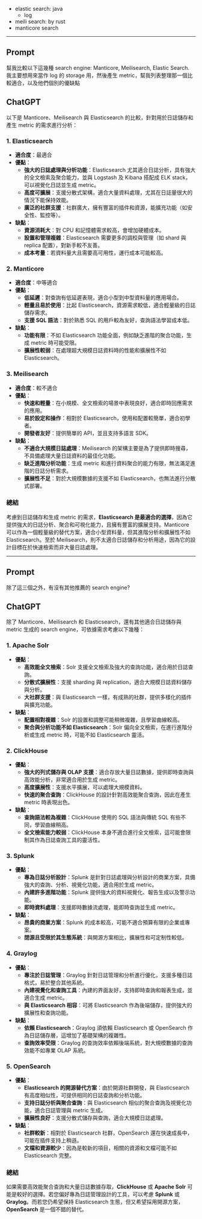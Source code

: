 

- elastic search: java
    - log
- meili search: by rust
- manticore search



---
## Prompt

幫我比較以下這幾種 search engine: Manticore, Meilisearch, Elastic Search. 我主要想用來當作 log 的 storage 用，然後產生 metric，幫我列表整理那一個比較適合，以及他們個別的優缺點


## ChatGPT


以下是 Manticore、Meilisearch 與 Elasticsearch 的比較，針對用於日誌儲存和產生 metric 的需求進行分析：

### 1. **Elasticsearch**
   - **適合度**：最適合
   - **優點**：
     - **強大的日誌處理與分析功能**：Elasticsearch 尤其適合日誌分析，具有強大的全文檢索及聚合能力，並與 Logstash 及 Kibana 搭配成 ELK stack，可以視覺化日誌並生成 metric。
     - **高度可擴展**：支援分散式架構，適合大量資料處理，尤其在日誌量很大的情況下能保持效能。
     - **廣泛的社群支援**：社群廣大，擁有豐富的插件和資源，能擴充功能（如安全性、監控等）。
   - **缺點**：
     - **資源消耗大**：對 CPU 和記憶體需求較高，會增加硬體成本。
     - **設置和管理複雜**：Elasticsearch 需要更多的調校與管理（如 shard 與 replica 配置），對新手較不友善。
     - **成本考量**：若資料量大且需要高可用性，運行成本可能較高。

### 2. **Manticore**
   - **適合度**：中等適合
   - **優點**：
     - **低延遲**：對查詢有低延遲表現，適合小型到中型資料量的應用場合。
     - **輕量且易於使用**：比起 Elasticsearch，資源需求較低，適合輕量級的日誌儲存需求。
     - **支援 SQL 語法**：對於熟悉 SQL 的用戶較為友好，查詢語法學習成本低。
   - **缺點**：
     - **功能有限**：不如 Elasticsearch 功能全面，例如缺乏進階的聚合功能，生成 metric 時可能受限。
     - **擴展性較弱**：在處理超大規模日誌資料時的性能和擴展性不如 Elasticsearch。

### 3. **Meilisearch**
   - **適合度**：較不適合
   - **優點**：
     - **快速和輕量**：在小規模、全文檢索的場景中表現良好，適合即時回應需求的應用。
     - **易於設定和操作**：相對於 Elasticsearch，使用和配置較簡單，適合初學者。
     - **開發者友好**：提供簡單的 API，並且支持多語言 SDK。
   - **缺點**：
     - **不適合大規模日誌處理**：Meilisearch 的架構主要是為了提供即時搜尋，不具備處理大量日誌資料的最佳化功能。
     - **缺乏進階分析功能**：生成 metric 和進行資料聚合的能力有限，無法滿足進階的日誌分析需求。
     - **擴展性不足**：對於大規模數據的支援不如 Elasticsearch，也無法進行分散式部署。

### 總結
考慮到日誌儲存和生成 metric 的需求，**Elasticsearch 是最適合的選擇**，因為它提供強大的日誌分析、聚合和可視化能力，且擁有豐富的擴展支持。Manticore 可以作為一個輕量級的替代方案，適合小型資料量，但其進階分析和擴展性不如 Elasticsearch。至於 Meilisearch，則不太適合日誌儲存和分析用途，因為它的設計目標在於快速檢索而非大量日誌處理。


---
## Prompt

除了這三個之外，有沒有其他推薦的 search engine?

## ChatGPT

除了 Manticore、Meilisearch 和 Elasticsearch，還有其他適合日誌儲存與 metric 生成的 search engine，可依據需求考慮以下幾種：

### 1. **Apache Solr**
   - **優點**：
     - **高效能全文檢索**：Solr 支援全文檢索及強大的查詢功能，適合用於日誌查詢。
     - **分散式擴展性**：支援 sharding 與 replication，適合大規模日誌資料儲存與分析。
     - **大社群支援**：與 Elasticsearch 一樣，有成熟的社群，提供多樣化的插件與擴充功能。
   - **缺點**：
     - **配置相對複雜**：Solr 的設置和調整可能稍微複雜，且學習曲線較高。
     - **聚合與分析功能不如 Elasticsearch**：Solr 偏向全文檢索，在進行進階分析或生成 metric 時，可能不如 Elasticsearch 靈活。

### 2. **ClickHouse**
   - **優點**：
     - **強大的列式儲存與 OLAP 支援**：適合存放大量日誌數據，提供即時查詢與高效能分析，非常適合用於生成 metric。
     - **高度擴展性**：支援水平擴展，可以處理大規模資料。
     - **快速的聚合查詢**：ClickHouse 的設計針對高效能聚合查詢，因此在產生 metric 時表現出色。
   - **缺點**：
     - **查詢語法較為複雜**：ClickHouse 使用的 SQL 語法與傳統 SQL 有些不同，學習曲線稍高。
     - **全文檢索能力較弱**：ClickHouse 本身不適合進行全文檢索，這可能會限制其作為日誌查詢工具的靈活性。

### 3. **Splunk**
   - **優點**：
     - **專為日誌分析設計**：Splunk 是針對日誌處理與分析設計的商業方案，具備強大的查詢、分析、視覺化功能，適合用於生成 metric。
     - **內建許多進階功能**：Splunk 提供強大的資料視覺化、報告生成以及警示功能。
     - **即時資料處理**：支援即時數據流處理，能即時查詢並生成 metric。
   - **缺點**：
     - **昂貴的商業方案**：Splunk 的成本較高，可能不適合預算有限的企業或專案。
     - **閉源且受限於其生態系統**：與開源方案相比，擴展性和可定制性較低。

### 4. **Graylog**
   - **優點**：
     - **專注於日誌管理**：Graylog 針對日誌管理和分析進行優化，支援多種日誌格式，易於整合其他系統。
     - **內建視覺化和查詢工具**：內建的界面友好，支持即時查詢和報表生成，並適合生成 metric。
     - **與 Elasticsearch 相容**：可將 Elasticsearch 作為後端儲存，提供強大的擴展性和查詢功能。
   - **缺點**：
     - **依賴 Elasticsearch**：Graylog 須依賴 Elasticsearch 或 OpenSearch 作為日誌儲存層，這增加了基礎架構的複雜性。
     - **查詢效率受限**：Graylog 的查詢效率依賴後端系統，對大規模數據的查詢效能不如專業 OLAP 系統。

### 5. **OpenSearch**
   - **優點**：
     - **Elasticsearch 的開源替代方案**：由於開源社群開發，與 Elasticsearch 有高度相似性，可提供相同的日誌查詢和分析功能。
     - **支持日誌分析與聚合查詢**：與 Elasticsearch 相似的聚合查詢及視覺化功能，適合日誌管理與 metric 生成。
     - **擴展性良好**：支援分散式儲存與查詢，適合大規模日誌處理。
   - **缺點**：
     - **社群較新**：相對於 Elasticsearch 社群，OpenSearch 還在快速成長中，可能在插件支持上稍遜。
     - **文檔和資源較少**：因為是較新的項目，相關的資源和文檔可能不如 Elasticsearch 完整。

### 總結
如果需要高效能聚合查詢和大量日誌數據存取，**ClickHouse** 或 **Apache Solr** 可能是較好的選擇。若您偏好專為日誌管理設計的工具，可以考慮 **Splunk** 或 **Graylog**。而若您仍希望保持 Elasticsearch 生態，但又希望採用開源方案，**OpenSearch** 是一個不錯的替代。